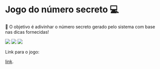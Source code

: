 <h1>Jogo do número secreto 💻</h1>

<p>🎯 O objetivo é adivinhar o número secreto gerado pelo sistema com base nas dicas fornecidas!</p>

<div>
  <img src="https://img.shields.io/badge/HTML-239120?style=for-the-badge&logo=html5&logoColor=white">
  <img src="https://img.shields.io/badge/CSS-239120?&style=for-the-badge&logo=css3&logoColor=white">
  <img src="https://img.shields.io/badge/JavaScript-F7DF1E?style=for-the-badge&logo=javascript&logoColor=black">
</div>
<p>Link para o jogo:</p>

[link](https://vercel.com/linnerodris-projects/jogo-numero-secreto/GW5KXgzPA1CPFh7x7nnZcjqZZiaY "Jogo_do_numero-secreto").
